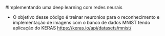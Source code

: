 #Implementando uma deep learning com redes neurais



* O objetivo desse código é treinar neuronios para o reconhecimento e implementação de imagens com o banco de dados MNIST tendo aplicação do KERAS 
https://keras.io/api/datasets/mnist/
